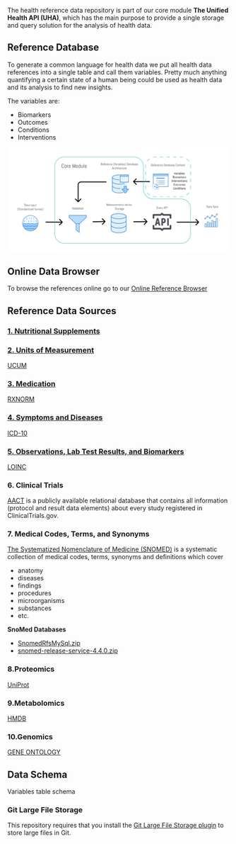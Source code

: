 The health reference data repository is part of our core module **The Unified Health API (UHA)**, which has the main purpose to provide a single storage and query solution for the analysis of health data.

## Reference Database
To generate a common language for health data we put all health data references into a single table and call them variables. Pretty much anything quantifying a certain state of a human being could be used as health data and its analysis to find new insights.

The variables are:

- Biomarkers
- Outcomes
- Conditions
- Interventions

![Reference database diagram](diagrams/core_module_architecture.png)

## Online Data Browser

To browse the references online go to our [Online Reference Browser](https://search.curedao.org)

## Reference Data Sources

### [1. Nutritional Supplements](reference-databases/supplements/supplements.md)



### [2. Units of Measurement](reference-databases/units/units.md)

[UCUM](https://ucum.org/)

### [3. Medication](reference-databases/medications/medications.md)

[RXNORM](https://www.nlm.nih.gov/research/umls/rxnorm/index.html)

### [4. Symptoms and Diseases](reference-databases/diseases/diseases.md)

[ICD-10](https://www.icd-code.de/)

### [5. Observations, Lab Test Results, and Biomarkers](reference-databases/biomarkers/biomarkers.md)

[LOINC](https://loinc.org/search/)

### 6. Clinical Trials

[AACT](https://aact.ctti-clinicaltrials.org/) is a publicly available relational database that contains all information (protocol and result data elements) about every study registered in ClinicalTrials.gov.

### 7. Medical Codes, Terms, and Synonyms

[The Systematized Nomenclature of Medicine (SNOMED)](https://www.google.com/url?sa=t&rct=j&q=&esrc=s&source=web&cd=&cad=rja&uact=8&ved=2ahUKEwiP-bmSy8f0AhXxJzQIHZw1DyMQFnoECA4QAQ&url=https%3A%2F%2Fen.wikipedia.org%2Fwiki%2FSystematized_Nomenclature_of_Medicine&usg=AOvVaw0OEA6yHcGONHJwDX9OrbKc)  is a systematic collection of medical codes, terms, synonyms and definitions which cover 
- anatomy
- diseases
- findings
- procedures
- microorganisms
- substances
- etc.

**SnoMed Databases**
- [SnomedRfsMySql.zip](https://s3.amazonaws.com/static.quantimo.do/unified-health-api/reference-databases/SnomedRfsMySql.zip)
- [snomed-release-service-4.4.0.zip](https://s3.amazonaws.com/static.quantimo.do/unified-health-api/reference-databases/snomed-release-service-4.4.0.zip)

### 8.Proteomics

[UniProt](https://www.uniprot.org/)

### 9.Metabolomics

[HMDB](https://hmdb.ca/)

### 10.Genomics

[GENE ONTOLOGY](http://geneontology.org/)

## Data Schema

Variables table schema


### Git Large File Storage
This repository requires that you install the [Git Large File Storage plugin](https://git-lfs.github.com/) to store large files in Git.
